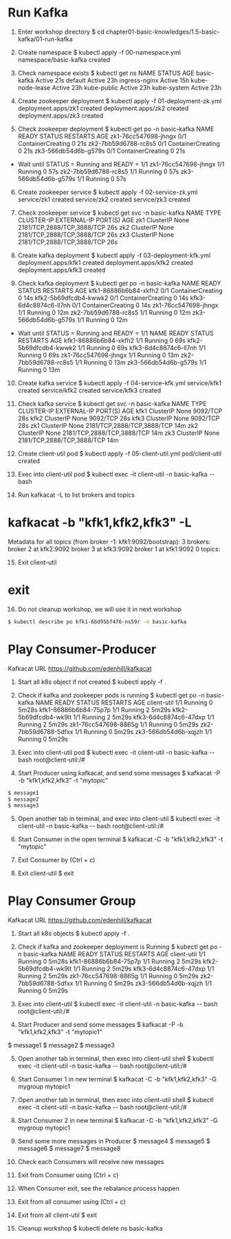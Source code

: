 Run Kafka
===

1. Enter workshop directory
$ cd chapter01-basic-knowledges/1.5-basic-kafka/01-run-kafka

2. Create namespace
$ kubectl apply -f 00-namespace.yml 
namespace/basic-kafka created

3. Check namespace exists
$ kubectl get ns
NAME              STATUS   AGE
basic-kafka       Active   21s
default           Active   23h
ingress-nginx     Active   15h
kube-node-lease   Active   23h
kube-public       Active   23h
kube-system       Active   23h

4. Create zookeeper deployment
$ kubectl apply -f 01-deployment-zk.yml 
deployment.apps/zk1 created
deployment.apps/zk2 created
deployment.apps/zk3 created

5. Check zookeeper deployment
$ kubectl get po -n basic-kafka
NAME                   READY   STATUS              RESTARTS   AGE
zk1-76cc547698-jhngx   0/1     ContainerCreating   0          21s
zk2-7bb59d6788-rc8s5   0/1     ContainerCreating   0          21s
zk3-566db54d6b-g579s   0/1     ContainerCreating   0          21s

* Wait until STATUS = Running and READY = 1/1
zk1-76cc547698-jhngx   1/1     Running   0          57s
zk2-7bb59d6788-rc8s5   1/1     Running   0          57s
zk3-566db54d6b-g579s   1/1     Running   0          57s

6. Create zookeeper service
$ kubectl apply -f 02-service-zk.yml
service/zk1 created
service/zk2 created
service/zk3 created

7. Check zookeeper service
$ kubectl get svc -n basic-kafka
NAME   TYPE        CLUSTER-IP   EXTERNAL-IP   PORT(S)                      AGE
zk1    ClusterIP   None         <none>        2181/TCP,2888/TCP,3888/TCP   26s
zk2    ClusterIP   None         <none>        2181/TCP,2888/TCP,3888/TCP   26s
zk3    ClusterIP   None         <none>        2181/TCP,2888/TCP,3888/TCP   26s

8. Create kafka deployment
$ kubectl apply -f 03-deployment-kfk.yml
deployment.apps/kfk1 created
deployment.apps/kfk2 created
deployment.apps/kfk3 created

9. Check kafka deployment
$ kubectl get po -n basic-kafka
NAME                    READY   STATUS              RESTARTS   AGE
kfk1-86886b6b84-xkfh2   0/1     ContainerCreating   0          14s
kfk2-5b69dfcdb4-kwwk2   0/1     ContainerCreating   0          14s
kfk3-6d4c8874c6-ll7nh   0/1     ContainerCreating   0          14s
zk1-76cc547698-jhngx    1/1     Running             0          12m
zk2-7bb59d6788-rc8s5    1/1     Running             0          12m
zk3-566db54d6b-g579s    1/1     Running             0          12m

* Wait until STATUS = Running and READY = 1/1
NAME                    READY   STATUS    RESTARTS   AGE
kfk1-86886b6b84-xkfh2   1/1     Running   0          69s
kfk2-5b69dfcdb4-kwwk2   1/1     Running   0          69s
kfk3-6d4c8874c6-ll7nh   1/1     Running   0          69s
zk1-76cc547698-jhngx    1/1     Running   0          13m
zk2-7bb59d6788-rc8s5    1/1     Running   0          13m
zk3-566db54d6b-g579s    1/1     Running   0          13m

10. Create kafka service
$ kubectl apply -f 04-service-kfk.yml
service/kfk1 created
service/kfk2 created
service/kfk3 created

11. Check kafka service
$ kubectl get svc -n basic-kafka
NAME   TYPE        CLUSTER-IP   EXTERNAL-IP   PORT(S)                      AGE
kfk1   ClusterIP   None         <none>        9092/TCP                     28s
kfk2   ClusterIP   None         <none>        9092/TCP                     28s
kfk3   ClusterIP   None         <none>        9092/TCP                     28s
zk1    ClusterIP   None         <none>        2181/TCP,2888/TCP,3888/TCP   14m
zk2    ClusterIP   None         <none>        2181/TCP,2888/TCP,3888/TCP   14m
zk3    ClusterIP   None         <none>        2181/TCP,2888/TCP,3888/TCP   14m

12. Create client-util pod
$ kubectl apply -f 05-client-util.yml
pod/client-util created

13. Exec into client-util pod
$ kubectl exec -it client-util -n basic-kafka -- bash

14. Run kafkacat -L to list brokers and topics
# kafkacat -b "kfk1,kfk2,kfk3" -L
Metadata for all topics (from broker -1: kfk1:9092/bootstrap):
 3 brokers:
  broker 2 at kfk2:9092
  broker 3 at kfk3:9092
  broker 1 at kfk1:9092
 0 topics:

15. Exit client-util
# exit

16. Do not cleanup workshop, we will use it in next workshop




```bash
$ kubectl describe po kfk1-6bd95bf476-ns59r -n basic-kafka
```


Play Consumer-Producer
===

Kafkacat URL
https://github.com/edenhill/kafkacat

1. Start all k8s object if not created
$ kubectl apply -f .

2. Check if kafka and zookeeper pods is running
$ kubectl get po -n basic-kafka
NAME                    READY   STATUS    RESTARTS   AGE
client-util             1/1     Running   0          5m28s
kfk1-86886b6b84-75p7p   1/1     Running   2          5m29s
kfk2-5b69dfcdb4-wk9lt   1/1     Running   2          5m29s
kfk3-6d4c8874c6-47dxp   1/1     Running   2          5m29s
zk1-76cc547698-8865g    1/1     Running   0          5m29s
zk2-7bb59d6788-5dfxx    1/1     Running   0          5m29s
zk3-566db54d6b-xqjzh    1/1     Running   0          5m29s

3. Exec into client-util pod
$ kubectl exec -it client-util -n basic-kafka -- bash
root@client-util:/#

4. Start Producer using kafkacat, and send some messages
$ kafkacat -P -b "kfk1,kfk2,kfk3" -t "mytopic"
```bash
$ message1
$ message2
$ message3
```
5. Open another tab in terminal, and exec into client-util
$ kubectl exec -it client-util -n basic-kafka -- bash
root@client-util:/#

6. Start Consumer in the open terminal
$ kafkacat -C -b "kfk1,kfk2,kfk3" -t "mytopic"

7. Exit Consumer by (Ctrl + c)

8. Exit client-util 
$ exit

Play Consumer Group
===

Kafkacat URL
https://github.com/edenhill/kafkacat

1. Start all k8s objects
$ kubectl apply -f .

2. Check if kafka and zookeeper deployment is Running
$ kubectl get po -n basic-kafka
NAME                    READY   STATUS    RESTARTS   AGE
client-util             1/1     Running   0          5m28s
kfk1-86886b6b84-75p7p   1/1     Running   2          5m29s
kfk2-5b69dfcdb4-wk9lt   1/1     Running   2          5m29s
kfk3-6d4c8874c6-47dxp   1/1     Running   2          5m29s
zk1-76cc547698-8865g    1/1     Running   0          5m29s
zk2-7bb59d6788-5dfxx    1/1     Running   0          5m29s
zk3-566db54d6b-xqjzh    1/1     Running   0          5m29s

3. Exec into client-util
$ kubectl exec -it client-util -n basic-kafka -- bash
root@client-util:/#

4. Start Producer and send some messages
$ kafkacat -P -b "kfk1,kfk2,kfk3" -t "mytopic1"

$ message1
$ message2
$ message3

5. Open another tab in terminal, then exec into client-util shell
$ kubectl exec -it client-util -n basic-kafka -- bash
root@client-util:/#

6. Start Consumer 1 in new terminal
$ kafkacat -C -b "kfk1,kfk2,kfk3" -G mygroup mytopic1

7. Open another tab in terminal, then exec into client-util shell
$ kubectl exec -it client-util -n basic-kafka -- bash
root@client-util:/#

8. Start Consumer 2 in new terminal
$ kafkacat -C -b "kfk1,kfk2,kfk3" -G mygroup mytopic1

9. Send some more messages in Producer
$ message4
$ message5
$ message6
$ message7
$ message8

10. Check each Consumers will receive new messages

12. Exit from Consumer using (Ctrl + c)

13. When Consumer exit, see the rebalance process happen

14. Exit from all consumer using (Ctrl + c)

15. Exit from all client-util
$ exit

16. Cleanup workshop
$ kubectl delete ns basic-kafka
